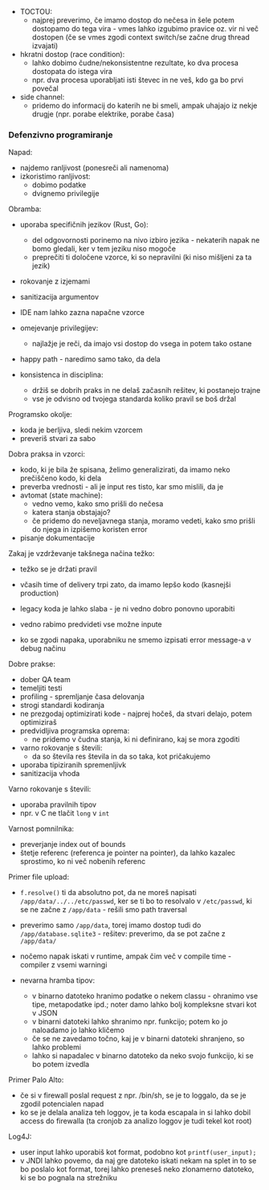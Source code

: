 - TOCTOU:
	- najprej preverimo, če imamo dostop do nečesa in šele potem dostopamo do tega vira - vmes lahko izgubimo pravice oz. vir ni več dostopen (če se vmes zgodi context switch/se začne drug thread izvajati)
- hkratni dostop (race condition):
	- lahko dobimo čudne/nekonsistentne rezultate, ko dva procesa dostopata do istega vira
	- npr. dva procesa uporabljati isti števec in ne veš, kdo ga bo prvi povečal
- side channel:
	- pridemo do informacij do katerih ne bi smeli, ampak uhajajo iz nekje drugje (npr. porabe elektrike, porabe časa)

### Defenzivno programiranje

Napad:
- najdemo ranljivost (ponesreči ali namenoma)
- izkoristimo ranljivost:
	- dobimo podatke
	- dvignemo privilegije

Obramba:
- uporaba specifičnih jezikov (Rust, Go):
	- del odgovornosti porinemo na nivo izbiro jezika - nekaterih napak ne bomo gledali, ker v tem jeziku niso mogoče
	- preprečiti ti določene vzorce, ki so nepravilni (ki niso mišljeni za ta jezik)
- rokovanje z izjemami
- sanitizacija argumentov
- IDE nam lahko zazna napačne vzorce
- omejevanje privilegijev:
	- najlažje je reči, da imajo vsi dostop do vsega in potem tako ostane

- happy path - naredimo samo tako, da dela

- konsistenca in disciplina:
	- držiš se dobrih praks in ne delaš začasnih rešitev, ki postanejo trajne
	- vse je odvisno od tvojega standarda koliko pravil se boš držal

Programsko okolje:
- koda je berljiva, sledi nekim vzorcem
- preveriš stvari za sabo

Dobra praksa in vzorci:
- kodo, ki je bila že spisana, želimo generalizirati, da imamo neko prečiščeno kodo, ki dela
- preverba vrednosti - ali je input res tisto, kar smo mislili, da je
- avtomat (state machine):
	- vedno vemo, kako smo prišli do nečesa
	- katera stanja obstajajo?
	- če pridemo do neveljavnega stanja, moramo vedeti, kako smo prišli do njega in izpišemo koristen error
- pisanje dokumentacije

Zakaj je vzdrževanje takšnega načina težko:
- težko se je držati pravil
- včasih time of delivery trpi zato, da imamo lepšo kodo (kasnejši production)

- legacy koda je lahko slaba - je ni vedno dobro ponovno uporabiti
- vedno rabimo predvideti vse možne inpute
- ko se zgodi napaka, uporabniku ne smemo izpisati error message-a v debug načinu

Dobre prakse:
- dober QA team
- temeljiti testi
- profiling - spremljanje časa delovanja
- strogi standardi kodiranja
- ne prezgodaj optimizirati kode - najprej hočeš, da stvari delajo, potem optimiziraš
- predvidljiva programska oprema:
	- ne pridemo v čudna stanja, ki ni definirano, kaj se mora zgoditi
- varno rokovanje s števili:
	- da so števila res števila in da so taka, kot pričakujemo
- uporaba tipiziranih spremenljivk
- sanitizacija vhoda

Varno rokovanje s števili:
- uporaba pravilnih tipov
- npr. v C ne tlačit `long` v `int`

Varnost pomnilnika:
- preverjanje index out of bounds
- štetje referenc (referenca je pointer na pointer), da lahko kazalec sprostimo, ko ni več nobenih referenc

Primer file upload:
- `f.resolve()` ti da absolutno pot, da ne moreš napisati `/app/data/../../etc/passwd`, ker se ti bo to resolvalo v `/etc/passwd`, ki se ne začne z `/app/data` - rešili smo path traversal
- preverimo samo `/app/data`, torej imamo dostop tudi do `/app/database.sqlite3` - rešitev: preverimo, da se pot začne z `/app/data/`

- nočemo napak iskati v runtime, ampak čim več v compile time - compiler z vsemi warningi

- nevarna hramba tipov:
	- v binarno datoteko hranimo podatke o nekem classu - ohranimo vse tipe, metapodatke ipd.; noter damo lahko bolj kompleksne stvari kot v JSON
	- v binarni datoteki lahko shranimo npr. funkcijo; potem ko jo naloadamo jo lahko kličemo
	- če se ne zavedamo točno, kaj je v binarni datoteki shranjeno, so lahko problemi
	- lahko si napadalec v binarno datoteko da neko svojo funkcijo, ki se bo potem izvedla

Primer Palo Alto:
- če si v firewall poslal request z npr. /bin/sh, se je to loggalo, da se je zgodil potencialen napad
- ko se je delala analiza teh loggov, je ta koda escapala in si lahko dobil access do firewalla (ta cronjob za analizo loggov je tudi tekel kot root)

Log4J:
- user input lahko uporabiš kot format, podobno kot `printf(user_input);`
- v JNDI lahko povemo, da naj gre datoteko iskati nekam na splet in to se bo poslalo kot format, torej lahko preneseš neko zlonamerno datoteko, ki se bo pognala na strežniku